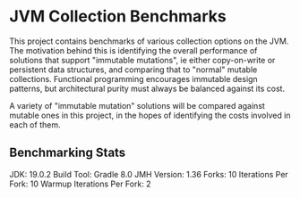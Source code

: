 # JVM Collection Benchmarks

This project contains benchmarks of various collection options on the JVM. The motivation behind this is identifying the overall performance of solutions that support "immutable mutations", ie either copy-on-write or persistent data structures, and comparing that to "normal" mutable collections. Functional programming encourages immutable design patterns, but architectural purity must always be balanced against its cost.

A variety of "immutable mutation" solutions will be compared against mutable ones in this project, in the hopes of identifying the costs involved in each of them.

## Benchmarking Stats

JDK: 19.0.2
Build Tool: Gradle 8.0
JMH Version: 1.36
Forks: 10
Iterations Per Fork: 10
Warmup Iterations Per Fork: 2